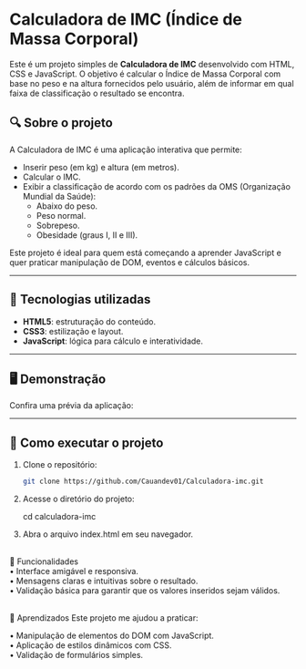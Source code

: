 # Calculadora de IMC (Índice de Massa Corporal)

Este é um projeto simples de **Calculadora de IMC** desenvolvido com HTML, CSS e JavaScript. O objetivo é calcular o Índice de Massa Corporal com base no peso e na altura fornecidos pelo usuário, além de informar em qual faixa de classificação o resultado se encontra.

## 🔍 Sobre o projeto

A Calculadora de IMC é uma aplicação interativa que permite:
- Inserir peso (em kg) e altura (em metros).
- Calcular o IMC.
- Exibir a classificação de acordo com os padrões da OMS (Organização Mundial da Saúde):
  - Abaixo do peso.
  - Peso normal.
  - Sobrepeso.
  - Obesidade (graus I, II e III).

Este projeto é ideal para quem está começando a aprender JavaScript e quer praticar manipulação de DOM, eventos e cálculos básicos.

---

## 🚀 Tecnologias utilizadas

- **HTML5**: estruturação do conteúdo.
- **CSS3**: estilização e layout.
- **JavaScript**: lógica para cálculo e interatividade.

---

## 🖥️ Demonstração

Confira uma prévia da aplicação:


  


---

## 📂 Como executar o projeto

1. Clone o repositório:
   ```bash
   git clone https://github.com/Cauandev01/Calculadora-imc.git

2.  Acesse o diretório do projeto:

    cd calculadora-imc<Br>

3.  Abra o arquivo index.html em seu navegador.<br><br>

📝 Funcionalidades<br>
• Interface amigável e responsiva.<Br>
• Mensagens claras e intuitivas sobre o resultado.<br>
• Validação básica para garantir que os valores inseridos sejam válidos.<Br><br>


🌟 Aprendizados
Este projeto me ajudou a praticar:

• Manipulação de elementos do DOM com JavaScript.<br>
• Aplicação de estilos dinâmicos com CSS.<br>
• Validação de formulários simples.<Br><Br>




